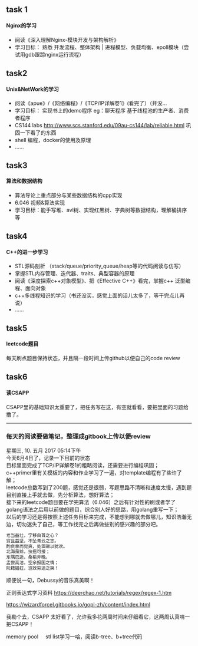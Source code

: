 ## task 1

#### Nginx的学习 

+ 阅读《深入理解Nginx-模块开发与架构解析》
+ 学习目标： 熟悉 开发流程、整体架构 | 进程模型、负载均衡、epoll模块（尝试用gdb跟踪nginx运行流程）

## task2

#### Unix&NetWork的学习 ####

+ 阅读《apue》/《网络编程》/《TCP/IP详解卷1》(看完了）（并没...       
+ 学习目标： 实现书上的demo程序     eg：聊天程序 基于线程池的生产者、消费者程序    
+ CS144 labs http://www.scs.stanford.edu/09au-cs144/lab/reliable.html 巩固一下看了的东西    
+ shell 编程，docker的使用及原理   
+ ......   

## task3 ##

#### 算法和数据结构 ####

+ 算法导论上重点部分与某些数据结构的cpp实现    
+ 6.046 视频&算法实现   
+ 学习目标：能手写堆、avl树、实现红黑树、字典树等数据结构，理解桶排序等   
 
## task4 ##

#### C++的进一步学习 ####
+ STL源码剖析 （stack/queue/priority_queue/heap等的代码阅读与仿写）
+ 掌握STL内存管理、迭代器、traits、典型容器的原理
+ 阅读《深度探索c++对象模型》、把《Effective C++》看完，掌握c++ 泛型编程、面向对象
+ c++多线程知识的学习（书还没买，感觉上面的活儿太多了，等干完点儿再说）   
+   ......
   
## task5 ##

#### leetcode题目 ####
每天刷点题目保持状态，并且隔一段时间上传github以便自己的code review 

## task6 ##   

#### 读CSAPP ####   
CSAPP里的基础知识太重要了，把任务写在这，有空就看看，要把里面的习题给撸了。      

***

### 每天的阅读要做笔记，整理成gitbook上传以便review ### 

星期三, 10. 五月 2017 05:14下午   
今天6月4日了，记录一下目前的状态      
目标里面完成了TCP/IP详解卷1的粗略阅读，还需要进行编程巩固；   
c++primer里有关模板的内容和作业学习了一遍，对template编程有了些许了解；   
leetcode总数写到了200题，感觉还是很弱，写题思路不清晰和速度太慢，遇到题目别直接上手就去做，先分析算法，想好算法；   
接下来的leetcode题目要在学完算法（6.046）之后有针对性的刷或者学了golang语法之后用以前做的题目，综合别人好的思路，用golang重写一下；   
以后的学习还是得按照上述任务目标来完成，不能想到哪就去做哪儿，知识浩瀚无边，切勿迷失了自己，等工作找完之后再做些别的感兴趣的部分吧。   
```go
老当益壮，宁移白首之心？   
穷且益坚，不坠青云之志。   
酌贪泉而觉爽，处涸辙以犹欢。   
北海虽赊，扶摇可接；   
东隅已逝，桑榆非晚。   
孟尝高洁，空余报国之情；   
阮籍猖狂，岂效穷途之哭！   
```
顺便说一句，Debussy的音乐真美啊！   

正则表达式学习资料 https://deerchao.net/tutorials/regex/regex-1.htm    


https://wizardforcel.gitbooks.io/gopl-zh/content/index.html


我勒个去，CSAPP 太好看了，允许我多花两周时间来仔细看它，这两周认真啃一把CSAPP！

memory pool    
stl list学习一哈，阅读b-tree、b+tree代码
